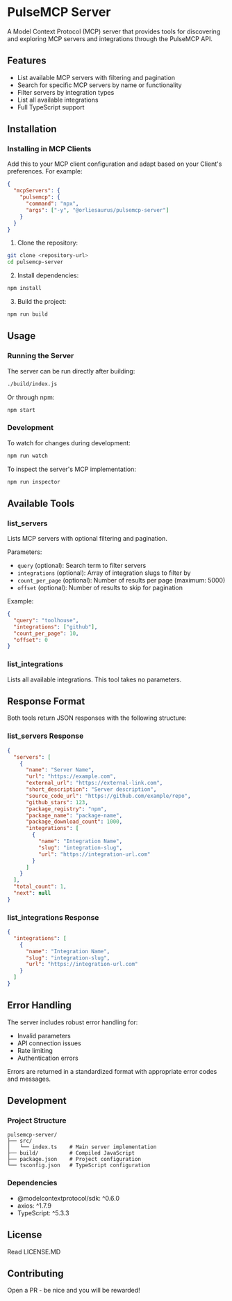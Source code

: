 # PulseMCP Server

A Model Context Protocol (MCP) server that provides tools for discovering and exploring MCP servers and integrations through the PulseMCP API.

## Features

- List available MCP servers with filtering and pagination
- Search for specific MCP servers by name or functionality
- Filter servers by integration types
- List all available integrations
- Full TypeScript support

## Installation

### Installing in MCP Clients

Add this to your MCP client configuration and adapt based on your Client's preferences. For example:

```json
{
  "mcpServers": {
    "pulsemcp": {
      "command": "npx",
      "args": ["-y", "@orliesaurus/pulsemcp-server"]
    }
  }
}
```

1. Clone the repository:

```bash
git clone <repository-url>
cd pulsemcp-server
```

2. Install dependencies:

```bash
npm install
```

3. Build the project:

```bash
npm run build
```

## Usage

### Running the Server

The server can be run directly after building:

```bash
./build/index.js
```

Or through npm:

```bash
npm start
```

### Development

To watch for changes during development:

```bash
npm run watch
```

To inspect the server's MCP implementation:

```bash
npm run inspector
```

## Available Tools

### list_servers

Lists MCP servers with optional filtering and pagination.

Parameters:

- `query` (optional): Search term to filter servers
- `integrations` (optional): Array of integration slugs to filter by
- `count_per_page` (optional): Number of results per page (maximum: 5000)
- `offset` (optional): Number of results to skip for pagination

Example:

```json
{
  "query": "toolhouse",
  "integrations": ["github"],
  "count_per_page": 10,
  "offset": 0
}
```

### list_integrations

Lists all available integrations. This tool takes no parameters.

## Response Format

Both tools return JSON responses with the following structure:

### list_servers Response

```json
{
  "servers": [
    {
      "name": "Server Name",
      "url": "https://example.com",
      "external_url": "https://external-link.com",
      "short_description": "Server description",
      "source_code_url": "https://github.com/example/repo",
      "github_stars": 123,
      "package_registry": "npm",
      "package_name": "package-name",
      "package_download_count": 1000,
      "integrations": [
        {
          "name": "Integration Name",
          "slug": "integration-slug",
          "url": "https://integration-url.com"
        }
      ]
    }
  ],
  "total_count": 1,
  "next": null
}
```

### list_integrations Response

```json
{
  "integrations": [
    {
      "name": "Integration Name",
      "slug": "integration-slug",
      "url": "https://integration-url.com"
    }
  ]
}
```

## Error Handling

The server includes robust error handling for:

- Invalid parameters
- API connection issues
- Rate limiting
- Authentication errors

Errors are returned in a standardized format with appropriate error codes and messages.

## Development

### Project Structure

```
pulsemcp-server/
├── src/
│   └── index.ts    # Main server implementation
├── build/          # Compiled JavaScript
├── package.json    # Project configuration
└── tsconfig.json   # TypeScript configuration
```

### Dependencies

- @modelcontextprotocol/sdk: ^0.6.0
- axios: ^1.7.9
- TypeScript: ^5.3.3

## License

Read LICENSE.MD

## Contributing

Open a PR - be nice and you will be rewarded!
